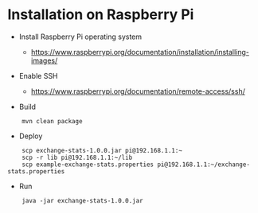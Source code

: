 
# Installation on Raspberry Pi

*  Install Raspberry Pi operating system
    *  https://www.raspberrypi.org/documentation/installation/installing-images/

*  Enable SSH
    *  https://www.raspberrypi.org/documentation/remote-access/ssh/

*  Build
```
    mvn clean package
```

*  Deploy
```
    scp exchange-stats-1.0.0.jar pi@192.168.1.1:~
    scp -r lib pi@192.168.1.1:~/lib
    scp example-exchange-stats.properties pi@192.168.1.1:~/exchange-stats.properties
```

*  Run
```
    java -jar exchange-stats-1.0.0.jar
```